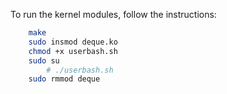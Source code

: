 To run the kernel modules, follow the instructions:
```bash
    make
    sudo insmod deque.ko
    chmod +x userbash.sh
    sudo su
    	# ./userbash.sh
    sudo rmmod deque
